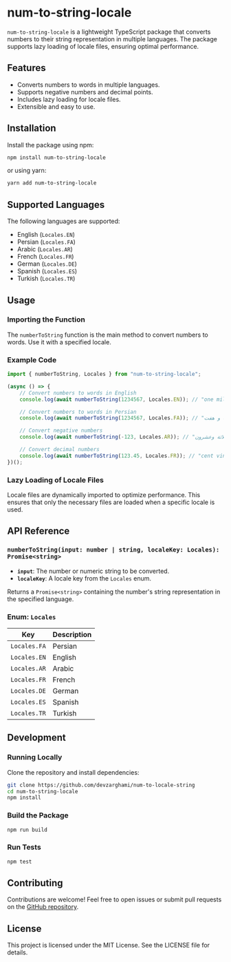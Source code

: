 # num-to-string-locale

`num-to-string-locale` is a lightweight TypeScript package that converts numbers to their string representation in multiple languages. The package supports lazy loading of locale files, ensuring optimal performance.

## Features

- Converts numbers to words in multiple languages.
- Supports negative numbers and decimal points.
- Includes lazy loading for locale files.
- Extensible and easy to use.

## Installation

Install the package using npm:

```bash
npm install num-to-string-locale
```

or using yarn:

```bash
yarn add num-to-string-locale
```

## Supported Languages

The following languages are supported:

- English (`Locales.EN`)
- Persian (`Locales.FA`)
- Arabic (`Locales.AR`)
- French (`Locales.FR`)
- German (`Locales.DE`)
- Spanish (`Locales.ES`)
- Turkish (`Locales.TR`)

## Usage

### Importing the Function

The `numberToString` function is the main method to convert numbers to words. Use it with a specified locale.

### Example Code

```typescript
import { numberToString, Locales } from "num-to-string-locale";

(async () => {
    // Convert numbers to words in English
    console.log(await numberToString(1234567, Locales.EN)); // "one million two hundred thirty-four thousand five hundred sixty-seven"

    // Convert numbers to words in Persian
    console.log(await numberToString(1234567, Locales.FA)); // "یک میلیون دویست و سی و چهار هزار پانصد و شصت و هفت"

    // Convert negative numbers
    console.log(await numberToString(-123, Locales.AR)); // "سالب مائة وثلاثة وعشرون"

    // Convert decimal numbers
    console.log(await numberToString(123.45, Locales.FR)); // "cent vingt-trois virgule quarante-cinq"
})();
```

### Lazy Loading of Locale Files

Locale files are dynamically imported to optimize performance. This ensures that only the necessary files are loaded when a specific locale is used.

## API Reference

### `numberToString(input: number | string, localeKey: Locales): Promise<string>`

- **`input`**: The number or numeric string to be converted.
- **`localeKey`**: A locale key from the `Locales` enum.

Returns a `Promise<string>` containing the number's string representation in the specified language.

### Enum: `Locales`

| Key | Description |
| --- | ----------- |
| `Locales.FA` | Persian |
| `Locales.EN` | English |
| `Locales.AR` | Arabic |
| `Locales.FR` | French |
| `Locales.DE` | German |
| `Locales.ES` | Spanish |
| `Locales.TR` | Turkish |

## Development

### Running Locally

Clone the repository and install dependencies:

```bash
git clone https://github.com/devzarghami/num-to-locale-string
cd num-to-string-locale
npm install
```

### Build the Package

```bash
npm run build
```

### Run Tests

```bash
npm test
```

## Contributing

Contributions are welcome! Feel free to open issues or submit pull requests on the [GitHub repository](https://github.com/devzarghami/num-to-locale-string).

## License

This project is licensed under the MIT License. See the LICENSE file for details.


